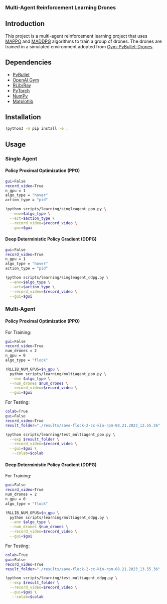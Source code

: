 ### Multi-Agent Reinforcement Learning Drones

## Introduction

This project is a multi-agent reinforcement learning project that uses [MAPPO](https://arxiv.org/abs/2009.09346) and [MADDPG](https://arxiv.org/abs/1706.02275) algorithms to train a group of drones. The drones are trained in a simulated environment adopted from [Gym-PyBullet-Drones](https://github.com/utiasDSL/gym-pybullet-drones).

## Dependencies

-   [PyBullet](https://github.com/bulletphysics/bullet3)
-   [OpenAI Gym](https://github.com/openai/gym)
-   [RLib/Ray](https://github.com/ray-project/ray)
-   [PyTorch](https://pytorch.org/)
-   [NumPy](https://numpy.org/)
-   [Matplotlib](https://matplotlib.org/)

## Installation

```bash
!python3 -m pip install -e .
```

## Usage

### Single Agent

#### Policy Proximal Optimization (PPO)

```bash
gui=False
record_video=True
n_gpu = 1
algo_type = "hover"
action_type = "pid"

!python scripts/learning/singleagent_ppo.py \
  --env=$algo_type \
  --act=$action_type \
  --record_video=$record_video \
  --gui=$gui
```

#### Deep Deterministic Policy Gradient (DDPG)

```bash
gui=False
record_video=True
n_gpu = 1
algo_type = "hover"
action_type = "pid"

!python scripts/learning/singleagent_ddpg.py \
  --env=$algo_type \
  --act=$action_type \
  --record_video=$record_video \
  --gui=$gui
```

### Multi-Agent

#### Policy Proximal Optimization (PPO)

For Training:

```bash
gui=False
record_video=True
num_drones = 2
n_gpu = 0
algo_type = "flock"

!RLLIB_NUM_GPUS=$n_gpu \
  python scripts/learning/multiagent_ppo.py \
  --env $algo_type \
  --num_drones $num_drones \
  --record_video=$record_video \
  --gui=$gui
```

For Testing:

```bash
colab=True
gui=False
record_video=True
result_folder="./results/save-flock-2-cc-kin-rpm-08.21.2023_13.55.36"

!python scripts/learning/test_multiagent_ppo.py \
  --exp $result_folder \
  --record_video=$record_video \
  --gui=$gui \
   --colab=$colab
```

#### Deep Deterministic Policy Gradient (DDPG)

For Training:

```bash
gui=False
record_video=True
num_drones = 2
n_gpu = 0
algo_type = "flock"

!RLLIB_NUM_GPUS=$n_gpu \
  python scripts/learning/multiagent_ddpg.py \
  --env $algo_type \
  --num_drones $num_drones \
  --record_video=$record_video \
  --gui=$gui
```

For Testing:

```bash
colab=True
gui=False
record_video=True
result_folder="./results/save-flock-2-cc-kin-rpm-08.21.2023_13.55.36"

!python scripts/learning/test_multiagent_ddpg.py \
  --exp $result_folder \
  --record_video=$record_video \
  --gui=$gui \
   --colab=$colab
```
